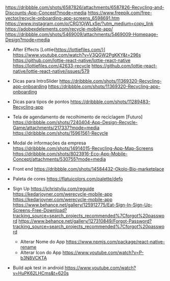 https://dribbble.com/shots/6587826/attachments/6587826-Recycling-and-Discounts-App-Concept?mode=media
https://www.freepik.com/free-vector/recycle-onboarding-app-screens_6598691.htm
https://www.instagram.com/p/CRG1OjWLxSe/?utm_medium=copy_link
https://adobexdelements.com/recycle-mobile-app/
https://dribbble.com/shots/5469009/attachments/5469009-Homepage-Design?mode=media

- After Effects [Lottie{https://lottiefiles.com/}]
  https://www.youtube.com/watch?v=V3QGW2PgKKY&t=296s
  https://github.com/lottie-react-native/lottie-react-native
  https://lottiefiles.com/42633-recycle
  https://github.com/lottie-react-native/lottie-react-native/issues/579

- Dicas para IntroSlider
  https://dribbble.com/shots/11369320-Recycling-app-onboarding
  https://dribbble.com/shots/11369320-Recycling-app-onboarding

- Dicas para tipos de pontos
  https://dribbble.com/shots/11289483-Recycling-app

- Tela de agendamento de recolhimento de reciclagem [Futuro]
  https://dribbble.com/shots/7240404-App-Design-Recycle-Game/attachments/217337?mode=media
  https://dribbble.com/shots/15961561-Recycle

- Modal de informações da empresa
  https://dribbble.com/shots/14914015-Recycling-App-Map-Screens
  https://dribbble.com/shots/8023916-Eco-App-Mobile-Concept/attachments/530755?mode=media

- Front end
  https://dribbble.com/shots/14584432-Okolo-Bio-marketplace

- Paleta de cores
  https://flatuicolors.com/palette/defo

- Sign Up
  https://jchristyliu.com/reguide
  https://kedarjoyner.com/werecycle-mobile-app
  https://kedarjoyner.com/werecycle-mobile-app
  https://www.behance.net/gallery/125912775/Eat-Sign-In-Sign-Up-Screens-Free-Download?tracking_source=search_projects_recommended%7Cforgot%20password
  https://www.behance.net/gallery/127310849/Forgot-Password?tracking_source=search_projects_recommended%7Cforgot%20password

  - Alterar Nome do App
    https://www.npmjs.com/package/react-native-rename
  - Alterar Icon do App
    https://www.youtube.com/watch?v=P-b3N8VCKTA

- Build apk test in android
  https://www.youtube.com/watch?v=HuPK62LHCms&t=620s
